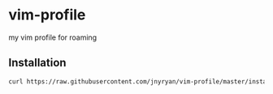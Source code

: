 # vim-profile

my vim profile for roaming

## Installation

``` bash
curl https://raw.githubusercontent.com/jnyryan/vim-profile/master/install.sh | bash
```
